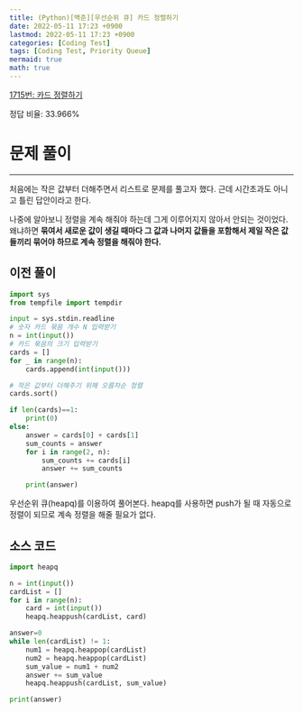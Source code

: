 ```yaml
---
title: (Python)[백준][우선순위 큐] 카드 정렬하기
date: 2022-05-11 17:23 +0900
lastmod: 2022-05-11 17:23 +0900
categories: [Coding Test]
tags: [Coding Test, Priority Queue]
mermaid: true
math: true
---
```

[1715번: 카드 정렬하기](https://www.acmicpc.net/problem/1715)

정답 비율: 33.966%

# 문제 풀이

---

처음에는 작은 값부터 더해주면서 리스트로 문제를 풀고자 했다. 근데 시간초과도 아니고 틀린 답안이라고 한다. 

나중에 알아보니 정렬을 계속 해줘야 하는데 그게 이루어지지 않아서 안되는 것이었다. 왜냐하면 **묶여서 새로운 값이 생길 때마다 그 값과 나머지 값들을 포함해서 제일 작은 값들끼리 묶어야 하므로 계속 정렬을 해줘야 한다.**

## 이전 풀이

```python
import sys
from tempfile import tempdir

input = sys.stdin.readline
# 숫자 카드 묶음 개수 N 입력받기
n = int(input())
# 카드 묶음의 크기 입력받기
cards = []
for _ in range(n):
    cards.append(int(input()))

# 작은 값부터 더해주기 위해 오름차순 정렬
cards.sort()

if len(cards)==1:
    print(0)
else:
    answer = cards[0] + cards[1]
    sum_counts = answer
    for i in range(2, n):
        sum_counts += cards[i]
        answer += sum_counts

    print(answer)
```

우선순위 큐(heapq)를 이용하여 풀어본다. heapq를 사용하면 push가 될 때 자동으로 정렬이 되므로 계속 정렬을 해줄 필요가 없다.

## 소스 코드

```python
import heapq 

n = int(input())
cardList = []
for i in range(n):
    card = int(input())
    heapq.heappush(cardList, card)

answer=0
while len(cardList) != 1:
    num1 = heapq.heappop(cardList)
    num2 = heapq.heappop(cardList)
    sum_value = num1 + num2
    answer += sum_value
    heapq.heappush(cardList, sum_value)

print(answer)
```